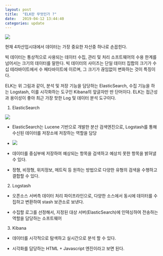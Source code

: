 ```yaml
---
layout: post
title:  "ELK란 무엇인가 ?"
date:   2019-04-12 13:44:40
categories: update
---
```

<img src="{{ site.baseurl }}/images/pic02.jpg">

현재 4차산업시대에서 데이터는 가장 중요한 자산중 하나로 손꼽힌다. 

빅 데이터는 통상적으로 사용되는 데이터 수집, 관리 및 처리 소프트웨어의 수용 한계를 넘어서는 크기의 데이터를 말한다. 빅 데이터의 사이즈는 단일 데이터 집합의 크기가 수십 테라바이트에서 수 페타바이트에 이르며, 그 크기가 끊임없이 변화하는 것이 특징이다.

ELK는 위 그림과 같이, 분석 및 저장 기능을 담당하는 ElasticSearch, 수집 기능을 하는 Logstash, 이를 시각화하는 도구인 Kibana의 앞글자만 딴 단어이다. ELK는 접근성과 용이성이 좋아 최근 가장 핫한 Log 및 데이터 분석 도구이다.

1) ElasticSearch 
<img  src="{{ site.baseurl }}/images/pic02.jpg">


- ElasticSearch는 Lucene 기반으로 개발한 분산 검색엔진으로, Logstash를 통해 수신된 데이터를 저장소에 저장하는 역할을 담당

- <img src="{{ site.baseurl }}/images/pic02.jpg">

- 데이터를 중심부에 저장하여 예상되는 항목을 검색하고 예상치 못한 항목을 밝혀낼 수 있다.

- 정형, 비정형, 위치정보, 메트릭 등 원하는 방법으로 다양한 유형의 검색을 수행하고 결합할 수 있다.







2) Logstash



- 오픈소스 서버측 데이터 처리 파이프라인으로, 다양한 소스에서 동시에 데이터를 수집하고 변환하여 stash 보관소로 보낸다.

- 수집할 로그를 선정해서, 지정된 대상 서버(ElasticSearch)에 인덱싱하여 전송하는 역할을 담당하는 소프트웨어 




3) Kibana



- 데이터를 시각적으로 탐색하고 실시간으로 분석 할 수 있다.

- 시각화를 담당하는 HTML + Javascript 엔진이라고 보면 된다.

